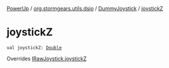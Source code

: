 [PowerUp](../../index.md) / [org.stormgears.utils.dsio](../index.md) / [DummyJoystick](index.md) / [joystickZ](./joystick-z.md)

# joystickZ

`val joystickZ: `[`Double`](https://kotlinlang.org/api/latest/jvm/stdlib/kotlin/-double/index.html)

Overrides [IRawJoystick.joystickZ](../-i-raw-joystick/joystick-z.md)

